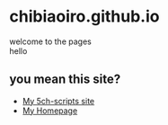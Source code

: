# chibiaoiro.github.io  
welcome to the pages  
hello  
## you mean this site?
* [My 5ch-scripts site](https://chibiaoiro.github.io/5ch-scripts/)
* [My Homepage](bit.ly/chibiaoiro)
